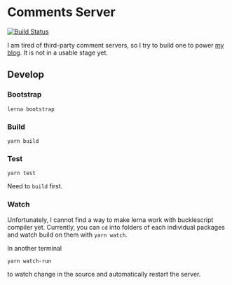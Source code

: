 # Comments Server

[![Build Status](https://travis-ci.org/LesleyLai/comment-server.svg?branch=master)](https://travis-ci.org/LesleyLai/comment-server)

I am tired of third-party comment servers, so I try to build one to power [my blog](https://lesleylai.info). It is not in a usable stage yet.

## Develop
### Bootstrap
```
lerna bootstrap
```

### Build
```
yarn build
```

### Test

```
yarn test
```

Need to `build` first.

### Watch

Unfortunately, I cannot find a way to make lerna work with bucklescript compiler yet.
Currently, you can `cd` into folders of each individual packages and watch build on them with `yarn watch`.

In another terminal

```
yarn watch-run
```

to watch change in the source and automatically restart the server.
